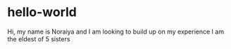 # hello-world
Hi, my name is Noraiya and I am looking to build up on my experience 
I am the eldest of 5 sisters
